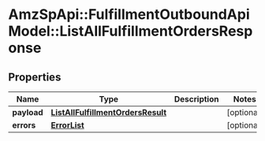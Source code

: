 # AmzSpApi::FulfillmentOutboundApiModel::ListAllFulfillmentOrdersResponse

## Properties
Name | Type | Description | Notes
------------ | ------------- | ------------- | -------------
**payload** | [**ListAllFulfillmentOrdersResult**](ListAllFulfillmentOrdersResult.md) |  | [optional] 
**errors** | [**ErrorList**](ErrorList.md) |  | [optional] 

